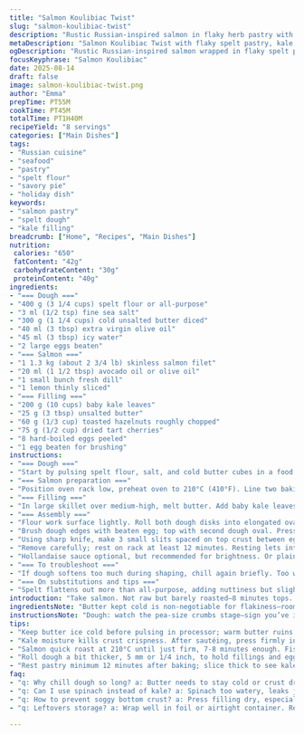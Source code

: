 ```yaml
---
title: "Salmon Koulibiac Twist"
slug: "salmon-koulibiac-twist"
description: "Rustic Russian-inspired salmon in flaky herb pastry with wilted kale, toasted hazelnuts, and dried cherries. Reworked dough with spelt for nuttiness and olive oil for tenderness. The classic pine nuts swapped, richer garnish, layered whole hard-boiled eggs. Oven cues over timers. Focus on sealing pastry tight, showcasing eggs in cross-section. A flaky, savory centerpiece that holds firm when sliced. Aromatic dill and lemon add brightness, the tart cherries balance fat. Hollandaise optional but recommended. Takes about 1 hour 40 minutes active plus rest. Serves eight easily. A journey in texture and flavor, no shortcuts."
metaDescription: "Salmon Koulibiac Twist with flaky spelt pastry, kale, toasted hazelnuts, dried cherries, and whole eggs. Rustic layers and aromatic dill, lemon nuances. Serves 8."
ogDescription: "Rustic Russian-inspired salmon wrapped in flaky spelt pastry with kale, hazelnuts, dried cherries, hard-boiled eggs. Aromatic, layered, with a crisp golden crust."
focusKeyphrase: "Salmon Koulibiac"
date: 2025-08-14
draft: false
image: salmon-koulibiac-twist.png
author: "Emma"
prepTime: PT55M
cookTime: PT45M
totalTime: PT1H40M
recipeYield: "8 servings"
categories: ["Main Dishes"]
tags:
- "Russian cuisine"
- "seafood"
- "pastry"
- "spelt flour"
- "savory pie"
- "holiday dish"
keywords:
- "salmon pastry"
- "spelt dough"
- "kale filling"
breadcrumb: ["Home", "Recipes", "Main Dishes"]
nutrition: 
 calories: "650"
 fatContent: "42g"
 carbohydrateContent: "30g"
 proteinContent: "40g"
ingredients:
- "=== Dough ==="
- "400 g (3 1/4 cups) spelt flour or all-purpose"
- "3 ml (1/2 tsp) fine sea salt"
- "300 g (1 1/4 cups) cold unsalted butter diced"
- "40 ml (3 tbsp) extra virgin olive oil"
- "45 ml (3 tbsp) icy water"
- "2 large eggs beaten"
- "=== Salmon ==="
- "1 1.3 kg (about 2 3/4 lb) skinless salmon filet"
- "20 ml (1 1/2 tbsp) avocado oil or olive oil"
- "1 small bunch fresh dill"
- "1 lemon thinly sliced"
- "=== Filling ==="
- "200 g (10 cups) baby kale leaves"
- "25 g (3 tbsp) unsalted butter"
- "60 g (1/3 cup) toasted hazelnuts roughly chopped"
- "75 g (1/2 cup) dried tart cherries"
- "8 hard-boiled eggs peeled"
- "1 egg beaten for brushing"
instructions:
- "=== Dough ==="
- "Start by pulsing spelt flour, salt, and cold butter cubes in a food processor until mixture resembles coarse peas with some pea-size lumps remaining. Don’t overprocess or dough gets tough. Add olive oil and 2 eggs gradually; then drizzle icy water while pulsing between additions to bring dough together into a shaggy ball. Turn out onto floured surface; split into 2 disks, wrap tightly with plastic; chill minimum 30 min. Cold dough essential to flaky crust; butter must be cold, olive oil adds silkiness and slight chew."
- "=== Salmon preparation ==="
- "Position oven rack low, preheat oven to 210°C (410°F). Line two baking sheets with parchment paper. Place salmon filet on first sheet. Pat dry; season generously with salt and pepper. Drizzle with avocado oil for subtle buttery flavor; scatter dill sprigs and lemon slices atop. Roast roughly 7-8 minutes. The fish won’t be cooked through but infuses aromas and firms slightly—key for the wrapping phase. Remove herb and lemon debris, reserve salmon."
- "=== Filling ==="
- "In large skillet over medium-high, melt butter. Add baby kale leaves; stir until just wilted, still vibrant green. Salt and pepper. Key here: kale must be drained well to avoid soggy crust. Use fine mesh sieve, press moisture out firmly but gently. Transfer greens to bowl, fold in toasted hazelnuts and dried cherries—hazelnuts swapped for pine nuts for deeper earthiness, cherries add a lively tart pop complementing fatty salmon."
- "=== Assembly ==="
- "Flour work surface lightly. Roll both dough disks into elongated ovals roughly matching size of salmon, about 5 mm (1/4 inch) thick. Place one dough piece on second baking sheet. Center roasted salmon filet atop the dough. Pile kale mixture evenly over salmon. Now, gently but firmly line up hard-boiled eggs straight down center of fish. Fold filling sides up slightly to cradle eggs, prevents shifting."
- "Brush dough edges with beaten egg; top with second dough oval. Press edges firmly to seal, trimming excess dough. Sealing is critical—no gaps or steam escapes. Cut narrow strips from dough scraps about 3 mm (1/8 inch) thick, weave lattice or design pattern atop. Brush lattice generously with egg for ultimate golden shine and crispy finish."
- "Using sharp knife, make 3 small slits spaced on top crust between eggs. This lets steam out naturally. Place baking sheet in oven at 200°C (390°F). Bake 38-42 minutes. Pastry should puff slightly, turn deep amber with crackling sound when tapped lightly."
- "Remove carefully; rest on rack at least 12 minutes. Resting lets interior settle—not rushing the slice. Cut thick servings ensuring slices reveal vibrant green kale, ruby cherries, golden eggs sliced perfectly in cross section."
- "Hollandaise sauce optional, but recommended for brightness. Or plain lemon wedges. Holds up well served warm or room temp."
- "=== To troubleshoot ==="
- "If dough softens too much during shaping, chill again briefly. Too wet kale will leak juice—always press. Underbaking pastry yields soggy bottom; if unsure, lift corner to peek. Salmon slightly underdone is OK; residual cooking in shell. If eggs slide around, tuck kale tightly around them before sealing. Lattice adds not just beauty but venting and extra crisp."
- "=== On substitutions and tips ==="
- "Spelt flattens out more than all-purpose, adding nuttiness but slightly crumblier crust. Olive oil in dough helps pliability—extra butter can make crust greasy and heavy. Avocado oil preferred for salmon as more neutral than olive oil, but olive works. Toast hazelnuts on dry skillet until aroma releases, roughly 3-4 min stirring constantly to avoid burning. Cherry tartness can be substituted with dried cranberries or chopped dried apricots for another flavor profile."
introduction: "Take salmon. Not raw but barely roasted—8 minutes tops. Infused by lemon and dill, still soft inside to fold into her croûte embrace. Dough not too soft but just pliable. Using spelt and olive oil for texture that doesn't collapse under weight. I ditched pine nuts for hazelnuts last minute—extra crunch, subtle earth. Think layers—salmon, kale, nuts, tart cherries, and whole hard-boiled eggs right there center-stage. The eggs steady the filling, surprise bite when slicing thick wheels. Pastry lattices for venting and that golden roar while baking. Waiting is torture; letting it rest, a must. Slice to unveil vivid layers. Every bite cracks, melts, and sings. No mess, no fuss if you watch your kale moisture and seal edges tight. Hollandaise? Optional. But hell, why not."
ingredientsNote: "Butter kept cold is non-negotiable for flakiness—room temp means greasy dough. Spelt adds nuttiness but can break easy; handle gently, chill dough as needed. Olive oil in dough aids elasticity but adding too much makes it heavy. For the filling, kale is sturdier and less watery than spinach but you must press it well to avoid soggy bottom crust. Toast nuts until fragrant, never skip this—raw nuts flat out lack impact. Dried cherries bring acidity; alternatives include cranberries or chopped dried apricots. Salmon skinless for rolling ease. Eggs hard but not overcooked; rubbery yolks dull dish visually and texturally. Lemon slices to infuse but remove after roasting or it'll dry out the fish."
instructionsNote: "Dough: watch the pea-size crumbs stage—sign you’ve incorporated butter but not melted it. Gradually add liquid; dough's shaggy texture preferred over smooth ball. Overworking = toughness. Salmon: quick roast scents and tightens flesh, don’t fully cook or wrapping will overcook it to dry flakes. Filling: cook kale quickly in butter just till wilted, press out moisture firmly pressing with back of a spoon in mesh strainer—wet filling ruins pastry. Assembly: roll dough to generous size, you’ll trim excess—better to overshoot than under. Seal edges with egg wash, ensures no steam loss or filling mess. Lattice strips aren’t just decorative—let steam escape to keep crust crisp. Scoring pastry tops helps too. Oven temps slightly high to start browning yet not burning. Resting after baking key for clear slices. If pastry softens or fillings ooze, either undercooked or too wet filling. Baking times vary by oven; focus on golden shade and puffing dough cues rather than strict minutes."
tips:
- "Keep butter ice cold before pulsing in processor; warm butter ruins flakiness. Watch dough texture like coarse peas, not smooth ball. Add watery ingredients gradually. Olive oil adds silkiness but limit for dough strength. Chill dough minimum 30 minutes; cold dough prevents tough crust. I saw dough turn greasy with excess butter or olive oil. Better to err on less liquid than too much."
- "Kale moisture kills crust crispness. After sautéing, press firmly in fine mesh sieve using back of spoon. Must remove most water to avoid soggy bottom crust. I learned that wet kale ruins flaky layers immediately. Fold nuts and cherries only when kale is dry. Toast nuts until just aromatic, about 3-4 minutes in dry pan, stirring constantly. Raw nuts dull flavor and texture."
- "Salmon quick roast at 210°C until just firm, 7-8 minutes enough. Fish continues cooking in pastry so avoid dry flakes. Removing lemon and dill sprigs before assembly stops drying. Season salmon well with salt and pepper. Avocado oil adds buttery undertones but olive oil also works. Pat salmon dry to help sealing dough later; moisture ruins crust seal."
- "Roll dough a bit thicker, 5 mm or 1/4 inch, to hold fillings and eggs without collapsing. Place eggs neatly in centerline; kale folds around to stabilize. Seal edges tight with egg wash to trap steam. Cut lattice strips about 3 mm wide for venting and golden crispness. I found undersealed edges weep filling, messy and soggy bottom."
- "Rest pastry minimum 12 minutes after baking; slice thick to see kale, eggs, cherries vibrant. Oven temp matters: 200°C steady bake till amber crust with slight crackling sound when tapped. Underbaked pastry is doughy bottom; check by lifting corner. Chill dough if softening during assembly. If eggs shift, tuck kale snug around before sealing."
faq:
- "q: Why chill dough so long? a: Butter needs to stay cold or crust dries greasy. Chilling firms dough for strength to hold moist filling plus hard eggs. No chill, dough softens and tears easily during roll and fold. Chill minimum 30 minutes, wrap tight to prevent drying out."
- "q: Can I use spinach instead of kale? a: Spinach too watery, leaks juice. Kale sturdier. If substituting, press spinach better than usual, double pressing. Soggy filling ruins crust fast. Toast nuts same. Alternative greens need care. Watch moisture carefully whatever used."
- "q: How to prevent soggy bottom crust? a: Press filling dry, especially kale—very important. Seal dough edges tight so steam escapes only at lattice or slits, not inside. Pre-cook kale briefly but no over-wilting. Baking temp and timing affect crust dryness. If crust soggy, check moisture management and doneness."
- "q: Leftovers storage? a: Wrap well in foil or airtight container. Refrigerate up to 3 days. Reheat in oven not microwave for crisp crust. Can freeze unbaked pastry dough split disks wrapped tight, thaw overnight fridge. Assembled koulibiac better fresh but leftovers reheat fine with gentle oven heat."

---
```

